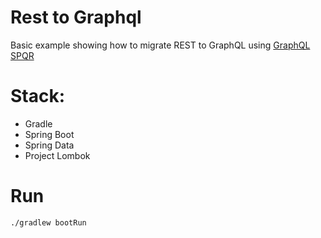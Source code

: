 Rest to Graphql
===============

Basic example showing how to migrate REST to GraphQL using [GraphQL SPQR](https://github.com/leangen/graphql-spqr)

# Stack:
- Gradle
- Spring Boot
- Spring Data
- Project Lombok

# Run
    ./gradlew bootRun
